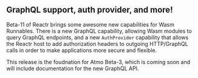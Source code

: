## GraphQL support, auth provider, and more!

Beta-11 of Reactr brings some awesome new capabilities for Wasm Runnables. There is a new GraphQL capability, allowing Wasm modules to query GraphQL endpoints, and a new `AuthProvider` capability that allows the Reactr host to add authorization headers to outgoing HTTP/GraphQL calls in order to make applications more secure and flexible.

This release is the foudnation for Atmo Beta-3, which is coming soon and will include documentation for the new GraphQL API.